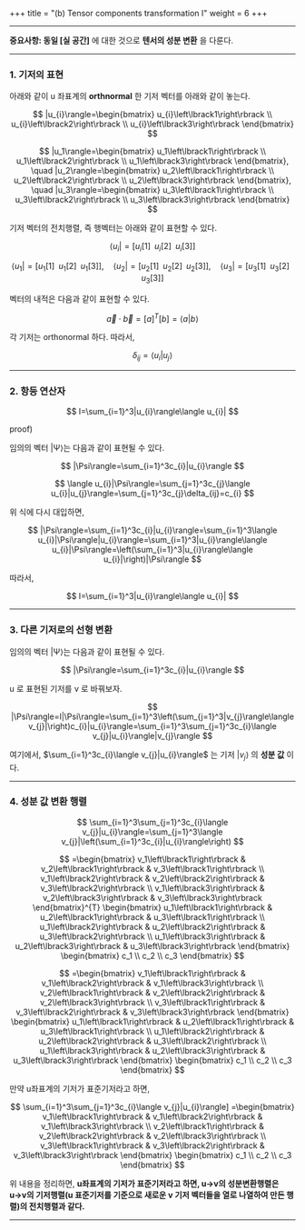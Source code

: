 +++
title = "(b) Tensor components transformation I"
weight = 6
+++

---

**중요사항: 동일 [실 공간]** 에 대한 것으로 **텐서의 성분 변환** 을 다룬다.

---

### 1. 기저의 표현

아래와 같이 u 좌표계의 **orthnormal** 한 기저 벡터를 아래와 같이 놓는다.

$$
|u_{i}\rangle=\begin{bmatrix}
    u_{i}\left\lbrack1\right\rbrack \\
    u_{i}\left\lbrack2\right\rbrack \\
    u_{i}\left\lbrack3\right\rbrack
\end{bmatrix}
$$

$$
|u_1\rangle=\begin{bmatrix}
    u_1\left\lbrack1\right\rbrack \\
    u_1\left\lbrack2\right\rbrack \\
    u_1\left\lbrack3\right\rbrack
\end{bmatrix}, \quad
|u_2\rangle=\begin{bmatrix}
    u_2\left\lbrack1\right\rbrack \\
    u_2\left\lbrack2\right\rbrack \\
    u_2\left\lbrack3\right\rbrack
\end{bmatrix}, \quad
|u_3\rangle=\begin{bmatrix}
    u_3\left\lbrack1\right\rbrack \\
    u_3\left\lbrack2\right\rbrack \\
    u_3\left\lbrack3\right\rbrack
\end{bmatrix}
$$

기저 벡터의 전치행렬, 즉 행벡터는 아래와 같이 표현할 수 있다.

$$
\langle u_{i}|
=\left\lbrack 
    u_{i}\left\lbrack1\right\rbrack \,\,\,
    u_{i}\left\lbrack2\right\rbrack \,\,\,
    u_{i}\left\lbrack3\right\rbrack
\right\rbrack
$$

$$
\langle u_1|
=\left\lbrack
    u_1\left\lbrack1\right\rbrack \,\,\,
    u_1\left\lbrack2\right\rbrack \,\,\,
    u_1\left\lbrack3\right\rbrack
\right\rbrack, \quad
\langle u_2|
=\left\lbrack
    u_2\left\lbrack1\right\rbrack \,\,\, 
    u_2\left\lbrack2\right\rbrack \,\,\,
    u_2\left\lbrack3\right\rbrack
\right\rbrack, \quad
\langle u_3|
=\left\lbrack
    u_3\left\lbrack1\right\rbrack \,\,\,
    u_3\left\lbrack2\right\rbrack \,\,\,
    u_3\left\lbrack3\right\rbrack
\right\rbrack
$$

벡터의 내적은 다음과 같이 표현할 수 있다.

$$
\vec{a}\cdot\vec{b}=[a]^{T}[b]=\langle a|b\rangle
$$

각 기저는 orthonormal 하다. 따라서,

$$
\delta_{ij}=\langle u_{i}|u_{j}\rangle
$$

---

### 2. 항등 연산자

$$
I=\sum_{i=1}^3|u_{i}\rangle\langle u_{i}|
$$

proof)

임의의 벡터 |Ψ⟩는 다음과 같이 표현될 수 있다.

$$
|\Psi\rangle=\sum_{i=1}^3c_{i}|u_{i}\rangle
$$

$$
\langle u_{i}|\Psi\rangle=\sum_{j=1}^3c_{j}\langle u_{i}|u_{j}\rangle=\sum_{j=1}^3c_{j}\delta_{ij}=c_{i}
$$

위 식에 다시 대입하면,

$$
|\Psi\rangle=\sum_{i=1}^3c_{i}|u_{i}\rangle=\sum_{i=1}^3\langle u_{i}|\Psi\rangle|u_{i}\rangle=\sum_{i=1}^3|u_{i}\rangle\langle u_{i}|\Psi\rangle=\left(\sum_{i=1}^3|u_{i}\rangle\langle u_{i}|\right)|\Psi\rangle
$$

따라서,

$$
I=\sum_{i=1}^3|u_{i}\rangle\langle u_{i}|
$$

---

### 3. 다른 기저로의 선형 변환

임의의 벡터 |Ψ⟩는 다음과 같이 표현될 수 있다.

$$
|\Psi\rangle=\sum_{i=1}^3c_{i}|u_{i}\rangle
$$

u 로 표현된 기저를 v 로 바꿔보자.

$$
|\Psi\rangle=I|\Psi\rangle=\sum_{i=1}^3\left(\sum_{j=1}^3|v_{j}\rangle\langle v_{j}|\right)c_{i}|u_{i}\rangle=\sum_{i=1}^3\sum_{j=1}^3c_{i}\langle v_{j}|u_{i}\rangle|v_{j}\rangle
$$

여기에서, $\sum_{i=1}^3c_{i}\langle v_{j}|u_{i}\rangle$ 는 기저 $|v_{j}\rangle$ 의 **성분 값** 이다.

---

### 4. 성분 값 변환 행렬

$$
\sum_{i=1}^3\sum_{j=1}^3c_{i}\langle v_{j}|u_{i}\rangle=\sum_{j=1}^3\langle v_{j}|\left(\sum_{i=1}^3c_{i}|u_{i}\rangle\right)
$$

$$
=\begin{bmatrix}
    v_1\left\lbrack1\right\rbrack & v_2\left\lbrack1\right\rbrack & v_3\left\lbrack1\right\rbrack \\ 
    v_1\left\lbrack2\right\rbrack & v_2\left\lbrack2\right\rbrack & v_3\left\lbrack2\right\rbrack \\ 
    v_1\left\lbrack3\right\rbrack & v_2\left\lbrack3\right\rbrack & v_3\left\lbrack3\right\rbrack
\end{bmatrix}^{T}
\begin{bmatrix}
    u_1\left\lbrack1\right\rbrack & u_2\left\lbrack1\right\rbrack & u_3\left\lbrack1\right\rbrack \\
    u_1\left\lbrack2\right\rbrack & u_2\left\lbrack2\right\rbrack & u_3\left\lbrack2\right\rbrack \\
    u_1\left\lbrack3\right\rbrack & u_2\left\lbrack3\right\rbrack & u_3\left\lbrack3\right\rbrack
\end{bmatrix}
\begin{bmatrix}
    c_1 \\ c_2 \\ c_3
\end{bmatrix} 
$$

$$
=\begin{bmatrix}
    v_1\left\lbrack1\right\rbrack & v_1\left\lbrack2\right\rbrack & v_1\left\lbrack3\right\rbrack \\
    v_2\left\lbrack1\right\rbrack & v_2\left\lbrack2\right\rbrack & v_2\left\lbrack3\right\rbrack \\ 
    v_3\left\lbrack1\right\rbrack & v_3\left\lbrack2\right\rbrack & v_3\left\lbrack3\right\rbrack
\end{bmatrix}
\begin{bmatrix}
    u_1\left\lbrack1\right\rbrack & u_2\left\lbrack1\right\rbrack & u_3\left\lbrack1\right\rbrack \\ 
    u_1\left\lbrack2\right\rbrack & u_2\left\lbrack2\right\rbrack & u_3\left\lbrack2\right\rbrack \\ 
    u_1\left\lbrack3\right\rbrack & u_2\left\lbrack3\right\rbrack & u_3\left\lbrack3\right\rbrack
\end{bmatrix}
\begin{bmatrix}
    c_1 \\ c_2 \\ c_3
\end{bmatrix}
$$

만약 u좌표계의 기저가 표준기저라고 하면,

$$
\sum_{i=1}^3\sum_{j=1}^3c_{i}\langle v_{j}|u_{i}\rangle]
=\begin{bmatrix}
    v_1\left\lbrack1\right\rbrack & v_1\left\lbrack2\right\rbrack & v_1\left\lbrack3\right\rbrack \\
    v_2\left\lbrack1\right\rbrack & v_2\left\lbrack2\right\rbrack & v_2\left\lbrack3\right\rbrack \\
    v_3\left\lbrack1\right\rbrack & v_3\left\lbrack2\right\rbrack & v_3\left\lbrack3\right\rbrack
\end{bmatrix}
\begin{bmatrix}
    c_1 \\ c_2 \\ c_3
\end{bmatrix}
$$

위 내용을 정리하면, **u좌표계의 기저가 표준기저라고 하면, u→v의 성분변환행렬은 u→v의 기저행렬(u 표준기저를 기준으로 새로운 v 기저 벡터들을 열로 나열하여 만든 행렬)의 전치행렬과 같다.**

---